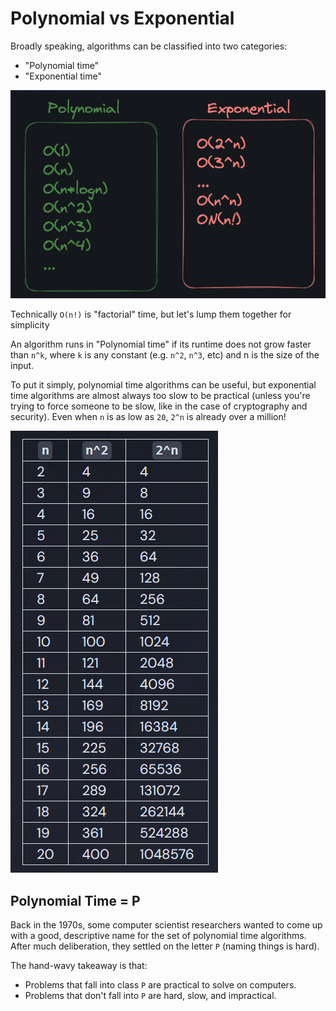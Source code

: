 # Polynomial vs Exponential

Broadly speaking, algorithms can be classified into two categories:

- "Polynomial time"
- "Exponential time"

![vs](./pol_exp.png)

Technically `O(n!)` is "factorial" time, but let's lump them together for simplicity

An algorithm runs in "Polynomial time" if its runtime does not grow faster than `n^k`, where `k` is any constant (e.g. `n^2`, `n^3`, etc) and n is the size of the input.

To put it simply, polynomial time algorithms can be useful, but exponential time algorithms are almost always too slow to be practical (unless you're trying to force someone to be slow, like in the case of cryptography and security). Even when `n` is as low as `20`, `2^n` is already over a million!

![table](./table.png)

## Polynomial Time = P

Back in the 1970s, some computer scientist researchers wanted to come up with a good, descriptive name for the set of polynomial time algorithms. After much deliberation, they settled on the letter `P` (naming things is hard).

The hand-wavy takeaway is that:

- Problems that fall into class `P` are practical to solve on computers.
- Problems that don't fall into `P` are hard, slow, and impractical.
